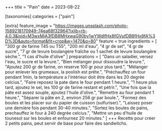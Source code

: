 +++
title = "Pain"
date = 2023-08-22

[taxonomies]
categories = ["pain"]

[extra]
feature_image = "https://images.unsplash.com/photo-1589218170949-74ea68f32964?ixlib=rb-4.0.3&ixid=M3wxMjA3fDB8MHxwaG90by1wYWdlfHx8fGVufDB8fHx8fA%3D%3D&auto=format&fit=crop&w=1470&q=80"
feature = true
ingredients = [
  "300 gr de farine T45 ou T55",
  "200 ml d'eau",
  "4 gr de sel",
  "4 gr de sucre",
  "7 gr de levure boulangère fraîche ou 1 sachet de levure boulangère sèche.",
  "1 cas d'huile d'olive"
]
preparations = [
  "Dans un saladier, versez l'eau, le sucre et la levure.",
  "Bien mélanger pour dissoudre la levure.",
  "Ajoutez 200 gr de farine, on reserve 100 gr pour plus tard.",
  "Mélanger pour enlever les grumeaux, la poolish est prête.",
  "Préchauffez un four pendant 1min, la température a l'intérieur doit être dans les 20 degrée celcius.",
  "Faire reposez la pate dans le four pendant 1 heure.",
  "1 heure plus tard, ajoutez le sel, les 100 gr de farine restant et pétrir.",
  "Une fois que la pâte est assez souple, ajoutez l'huile d'olive.",
  "Remettre au four pendant 1 heure.",
  "Séparer la pâte en 2, environ 256 gr par boule.",
  "Formez des boules et les placer sur du papier de cuisson (sulfuriser).",
  "Laissez poser une dernière fois pendant 30-40 minutes.",
  "Sortez les boules de pains, prechauffez le four à 240 degrée celcius.",
  "Mettre un peu d'huile de tounesol sur les boules et enfournez 20 minutes."
]
+++
Recette pour créer 2 petits pains, peut servir de base pour faire des sandwitchs.
